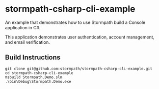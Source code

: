 # stormpath-csharp-cli-example
An example that demonstrates how to use Stormpath build a Console application in C#.

This application demonstrates user authentication, account management, and email verification.

## Build Instructions

```
git clone git@github.com:stormpath/stormpath-csharp-cli-example.git
cd stormpath-csharp-cli-example
msbuild Stormpath.Demo.sln
.\bin\Debug\Stormpath.Demo.exe
```
